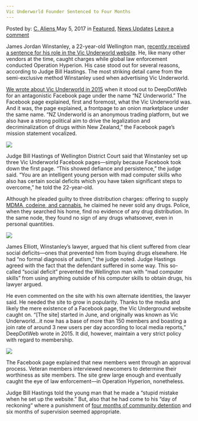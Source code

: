 ```yaml
---
Vic Underworld Founder Sentenced to Four Months
---
```

<article class="post-listing post-19630 post type-post status-publish format-standard has-post-thumbnail hentry  tag-founder tag-months tag-sentenced tag-underworld tag-vic">
    <div class="post-inner">
        <span>Posted by: <a href="https://www.deepdotweb.com/author/caliens/" title="">C. Aliens </a></span>
    <span>May 5, 2017</span>
    <span>in <a href="https://www.deepdotweb.com/category/deepdot-news/" rel="category tag">Featured</a>, <a href="https://www.deepdotweb.com/category/news-updates/" rel="category tag">News Updates</a></span>
    <span><a href="https://www.deepdotweb.com/2017/05/05/vic-underworld-founder-sentenced-four-months/#respond">Leave a comment</a></span>
    </p>
    <div class="clear"></div>
    <div class="entry">
    <p>James Jordan Winstanley, a 22-year-old Wellington man, <a href="http://www.stuff.co.nz/national/crime/91760952/day-of-reckoning-for-dark-net-drug-page-founder-says-judge">recently received a sentence for his role in the Vic Underworld website</a>. He, like many other vendors at the time, caught charges while global law enforcement conducted Operation Hyperion. His case stood out for several reasons, according to Judge Bill Hastings. The most striking detail came from the semi-exclusive method Winstanley used when advertising Vic Underworld.</p>
    <p><a href="https://www.deepdotweb.com/2015/08/06/nz-underworld-catch-us-if-you-can/">We wrote about Vic Underworld in 2015</a> when it stood out to DeepDotWeb for an antagonistic Facebook page under the name “NZ Underworld.” The Facebook page explained, first and foremost, what the Vic Underworld was. And it was, the page explained, a frontpage to an onion marketplace under the same name. “NZ Underworld is an anonymous trading platform, but we also have a strong political aim to drive the legalization and decriminalization of drugs within New Zealand,” the Facebook page’s mission statement vocalized.</p>
    <p><img class="wp-image-19635 aligncenter" src="https://www.deepdotweb.com/wp-content/uploads/2017/05/word-image-7.jpeg" srcset="https://www.deepdotweb.com/wp-content/uploads/2017/05/word-image-7.jpeg 800w, https://www.deepdotweb.com/wp-content/uploads/2017/05/word-image-7-300x225.jpeg 300w" sizes="(max-width: 800px) 100vw, 800px"/></p>
    <p>Judge Bill Hastings of Wellington District Court said that Winstanley set up three Vic Underworld Facebook pages—simply because Facebook took down the first page. “This showed defiance and persistence,” the judge said. &#8220;You are an intelligent young person with mad computer skills who also has certain social deficits which you have taken significant steps to overcome,&#8221; he told the 22-year-old.</p>
    <p>Although he pleaded guilty to three distribution charges: offering to supply <a href="https://www.deepdotweb.com/tag/drug/">MDMA, codeine, and cannabis</a>, he claimed he never sold any drugs. Police, when they searched his home, find no evidence of any drug distribution. In the same node, they found no sign of any drugs whatsoever, even in personal quantities.</p>
    <p><img class="wp-image-19636 aligncenter" src="https://www.deepdotweb.com/wp-content/uploads/2017/05/word-image-8.jpeg" srcset="https://www.deepdotweb.com/wp-content/uploads/2017/05/word-image-8.jpeg 701w, https://www.deepdotweb.com/wp-content/uploads/2017/05/word-image-8-300x257.jpeg 300w" sizes="(max-width: 701px) 100vw, 701px"/></p>
    <p>James Elliott, Winstanley’s lawyer, argued that his client suffered from clear social deficits—ones that prevented him from buying drugs elsewhere. He had “no formal diagnosis of autism,” the judge noted. Judge Hastings agreed with the fact that the defendant suffered in some way. This so-called “social deficit” prevented the Wellington man with &#8220;mad computer skills&#8221; from using anything outside of his computer skills to obtain drugs, his lawyer argued.</p>
    <p>He even commented on the site with his own alternate identities, the lawyer said. He needed the site to grow in popularity. Thanks to the media and likely the mere existence of a Facebook page, the Vic Underground website caught on. “[The site] started in June, and originally was known as Vic Underworld…it now has a base of more than 150 members and boasting a join rate of around 3 new users per day according to local media reports,” DeepDotWeb wrote in 2015. It did, however, maintain a very strict policy with regard to membership.</p>
    <p><img class="wp-image-19637 aligncenter" src="https://www.deepdotweb.com/wp-content/uploads/2017/05/word-image-9.jpeg" srcset="https://www.deepdotweb.com/wp-content/uploads/2017/05/word-image-9.jpeg 859w, https://www.deepdotweb.com/wp-content/uploads/2017/05/word-image-9-300x210.jpeg 300w" sizes="(max-width: 859px) 100vw, 859px"/></p>
    <p>The Facebook page explained that new members went through an approval process. Veteran members interviewed newcomers to determine their worthiness as site members. The site grew large enough and eventually caught the eye of law enforcement—in Operation Hyperion, nonetheless.</p>
    <p>Judge Bill Hastings told the young man that he made a “stupid mistake when he set up the website.” But, also that he had come to his “day of reckoning“ where a punishment of <a href="https://www.deepdotweb.com/tag/sentenced/">four months of community detention</a> and six months of supervision seemed appropriate.</p>
    </div>
    <span style="display:none"><a href="https://www.deepdotweb.com/tag/founder/" rel="tag">founder</a> <a href="https://www.deepdotweb.com/tag/months/" rel="tag">months</a> <a href="https://www.deepdotweb.com/tag/sentenced/" rel="tag">sentenced</a> <a href="https://www.deepdotweb.com/tag/underworld/" rel="tag">underworld</a> <a href="https://www.deepdotweb.com/tag/vic/" rel="tag">vic</a></span> <span style="display:none" class="updated">2017-05-05</span>
    <div style="display:none" class="vcard author" itemprop="author" itemscope itemtype="http://schema.org/Person"><strong class="fn" itemprop="name"><a href="https://www.deepdotweb.com/author/caliens/" title="Posts by C. Aliens" rel="author">C. Aliens</a></strong></div>
    </div>
</article>

